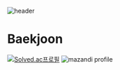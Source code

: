 ![header](https://capsule-render.vercel.app/api?type=waving&color=auto&height=300&section=header&text=SongMin_Han&fontSize=90)

# Baekjoon
[![Solved.ac프로필](http://mazassumnida.wtf/api/v2/generate_badge?boj=thdals7799)](https://solved.ac/thdals7799)
![mazandi profile](http://mazandi.herokuapp.com/api?handle={thdals7799}&theme=warm)
